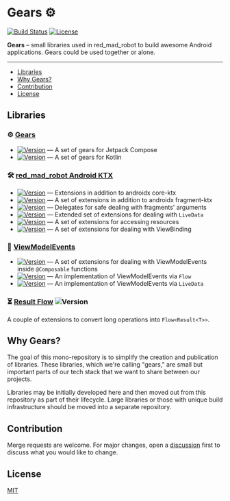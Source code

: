 # Gears :gear:

[![Build Status](https://img.shields.io/github/actions/workflow/status/RedMadRobot/gears-android/main.yml?branch=main&style=flat-square)][ci]
[![License](https://img.shields.io/github/license/RedMadRobot/gears-android?style=flat-square)][license]

**Gears** – small libraries used in red_mad_robot to build awesome Android applications.
Gears could be used together or alone.

---
<!-- START doctoc generated TOC please keep comment here to allow auto update -->
<!-- DON'T EDIT THIS SECTION, INSTEAD RE-RUN doctoc TO UPDATE -->

- [Libraries](#libraries)
- [Why Gears?](#why-gears)
- [Contribution](#contribution)
- [License](#license)

<!-- END doctoc generated TOC please keep comment here to allow auto update -->

## Libraries

### :gear: **[Gears](gears/)**

- [![Version](https://img.shields.io/maven-central/v/com.redmadrobot.gears/gears-compose?style=flat-square&label=gears-compose)][gears-compose] — A set of gears for Jetpack Compose
- [![Version](https://img.shields.io/maven-central/v/com.redmadrobot.gears/kotlin?style=flat-square&label=gears-kotlin)][gears-kotlin] — A set of gears for Kotlin

### :hammer_and_wrench: **[red_mad_robot Android KTX](ktx/)**

- [![Version](https://img.shields.io/maven-central/v/com.redmadrobot.extensions/core-ktx?style=flat-square&label=core-ktx)][core-ktx] — Extensions in addition to androidx core-ktx
- [![Version](https://img.shields.io/maven-central/v/com.redmadrobot.extensions/fragment-ktx?style=flat-square&label=fragment-ktx)][fragment-ktx] — A set of extensions in addition to androidx fragment-ktx
- [![Version](https://img.shields.io/maven-central/v/com.redmadrobot.extensions/fragment-args-ktx?style=flat-square&label=fragment-args-ktx)][fragment-args-ktx] — Delegates for safe dealing with fragments' arguments
- [![Version](https://img.shields.io/maven-central/v/com.redmadrobot.extensions/lifecycle-livedata-ktx?style=flat-square&label=lifecycle-livedata-ktx)][lifecycle-livedata-ktx] — Extended set of extensions for dealing with `LiveData`
- [![Version](https://img.shields.io/maven-central/v/com.redmadrobot.extensions/resources-ktx?style=flat-square&label=resources-ktx)][resources-ktx] — A set of extensions for accessing resources
- [![Version](https://img.shields.io/maven-central/v/com.redmadrobot.extensions/viewbinding-ktx?style=flat-square&label=viewbinding-ktx)][viewbinding-ktx] — A set of extensions for dealing with ViewBinding

### :mag_right: **[ViewModelEvents](viewmodelevents/)**

- [![Version](https://img.shields.io/maven-central/v/com.redmadrobot.gears/kotlin?style=flat-square&label=viewmodelevents-compose)][viewmodelevents-compose] — A set of extensions for dealing with ViewModelEvents inside `@Composable` functions
- [![Version](https://img.shields.io/maven-central/v/com.redmadrobot.gears/kotlin?style=flat-square&label=viewmodelevents-flow)][viewmodelevents-flow] — An implementation of ViewModelEvents via `Flow`
- [![Version](https://img.shields.io/maven-central/v/com.redmadrobot.gears/kotlin?style=flat-square&label=viewmodelevents-livedata)][viewmodelevents-livedata] — An implementation of ViewModelEvents via `LiveData`

### :hourglass_flowing_sand: **[Result Flow](resultflow/)** ![Version](https://img.shields.io/maven-central/v/com.redmadrobot.gears/resultflow?style=flat-square)

A couple of extensions to convert long operations into `Flow<Result<T>>`.

## Why Gears?

The goal of this mono-repository is to simplify the creation and publication of libraries.
These libraries, which we're calling "gears," are small but important parts of our tech stack that we want to share between our projects.

Libraries may be initially developed here and then moved out from this repository as part of their lifecycle.
Large libraries or those with unique build infrastructure should be moved into a separate repository.

## Contribution

Merge requests are welcome.
For major changes, open a [discussion][discussions] first to discuss what you would like to change.

## License

[MIT][license]

[core-ktx]: ktx/core-ktx/
[fragment-ktx]: ktx/fragment-ktx/
[fragment-args-ktx]: ktx/fragment-args-ktx/
[lifecycle-livedata-ktx]: ktx/lifecycle-livedata-ktx/
[resources-ktx]: ktx/resources-ktx/
[viewbinding-ktx]: ktx/viewbinding-ktx/
[license]: LICENSE

[gears-compose]: gears/gears-compose
[gears-kotlin]: gears/gears-kotlin

[viewmodelevents-compose]: viewmodelevents/viewmodelevents-compose/
[viewmodelevents-flow]: viewmodelevents/viewmodelevents-flow/
[viewmodelevents-livedata]: viewmodelevents/viewmodelevents-livedata/

[ci]: https://github.com/RedMadRobot/gears-android/actions?query=branch%3Amain++
[discussions]: https://github.com/RedMadRobot/gears-android/discussions
